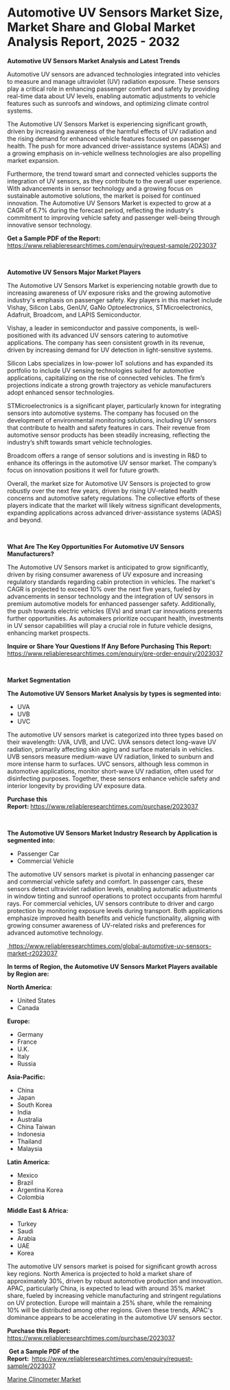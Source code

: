 <p><h1>Automotive UV Sensors Market Size, Market Share and Global Market Analysis Report, 2025 - 2032</h1></p><p><strong>Automotive UV Sensors Market Analysis and Latest Trends</strong></p>
<p><p>Automotive UV sensors are advanced technologies integrated into vehicles to measure and manage ultraviolet (UV) radiation exposure. These sensors play a critical role in enhancing passenger comfort and safety by providing real-time data about UV levels, enabling automatic adjustments to vehicle features such as sunroofs and windows, and optimizing climate control systems. </p><p>The Automotive UV Sensors Market is experiencing significant growth, driven by increasing awareness of the harmful effects of UV radiation and the rising demand for enhanced vehicle features focused on passenger health. The push for more advanced driver-assistance systems (ADAS) and a growing emphasis on in-vehicle wellness technologies are also propelling market expansion.</p><p>Furthermore, the trend toward smart and connected vehicles supports the integration of UV sensors, as they contribute to the overall user experience. With advancements in sensor technology and a growing focus on sustainable automotive solutions, the market is poised for continued innovation. The Automotive UV Sensors Market is expected to grow at a CAGR of 6.7% during the forecast period, reflecting the industry's commitment to improving vehicle safety and passenger well-being through innovative sensor technology.</p></p>
<p><strong>Get a Sample PDF of the Report:&nbsp;</strong> <a href="https://www.reliableresearchtimes.com/enquiry/request-sample/2023037?utm_campaign=3355&utm_medium=2&utm_source=Github&utm_content=ia&utm_term=29032025&utm_id=automotive-uv-sensors">https://www.reliableresearchtimes.com/enquiry/request-sample/2023037</a></p>
<p>&nbsp;</p>
<p><strong>Automotive UV Sensors Major Market Players</strong></p>
<p><p>The Automotive UV Sensors Market is experiencing notable growth due to increasing awareness of UV exposure risks and the growing automotive industry's emphasis on passenger safety. Key players in this market include Vishay, Silicon Labs, GenUV, GaNo Optoelectronics, STMicroelectronics, Adafruit, Broadcom, and LAPIS Semiconductor.</p><p>Vishay, a leader in semiconductor and passive components, is well-positioned with its advanced UV sensors catering to automotive applications. The company has seen consistent growth in its revenue, driven by increasing demand for UV detection in light-sensitive systems. </p><p>Silicon Labs specializes in low-power IoT solutions and has expanded its portfolio to include UV sensing technologies suited for automotive applications, capitalizing on the rise of connected vehicles. The firm’s projections indicate a strong growth trajectory as vehicle manufacturers adopt enhanced sensor technologies.</p><p>STMicroelectronics is a significant player, particularly known for integrating sensors into automotive systems. The company has focused on the development of environmental monitoring solutions, including UV sensors that contribute to health and safety features in cars. Their revenue from automotive sensor products has been steadily increasing, reflecting the industry’s shift towards smart vehicle technologies.</p><p>Broadcom offers a range of sensor solutions and is investing in R&D to enhance its offerings in the automotive UV sensor market. The company’s focus on innovation positions it well for future growth.</p><p>Overall, the market size for Automotive UV Sensors is projected to grow robustly over the next few years, driven by rising UV-related health concerns and automotive safety regulations. The collective efforts of these players indicate that the market will likely witness significant developments, expanding applications across advanced driver-assistance systems (ADAS) and beyond.</p></p>
<p>&nbsp;</p>
<p><strong>What Are The Key Opportunities For Automotive UV Sensors Manufacturers?</strong></p>
<p><p>The Automotive UV Sensors market is anticipated to grow significantly, driven by rising consumer awareness of UV exposure and increasing regulatory standards regarding cabin protection in vehicles. The market's CAGR is projected to exceed 10% over the next five years, fueled by advancements in sensor technology and the integration of UV sensors in premium automotive models for enhanced passenger safety. Additionally, the push towards electric vehicles (EVs) and smart car innovations presents further opportunities. As automakers prioritize occupant health, investments in UV sensor capabilities will play a crucial role in future vehicle designs, enhancing market prospects.</p></p>
<p><strong>Inquire or Share Your Questions If Any Before Purchasing This Report:</strong> <a href="https://www.reliableresearchtimes.com/enquiry/pre-order-enquiry/2023037?utm_campaign=3355&utm_medium=2&utm_source=Github&utm_content=ia&utm_term=29032025&utm_id=automotive-uv-sensors">https://www.reliableresearchtimes.com/enquiry/pre-order-enquiry/2023037</a></p>
<p>&nbsp;</p>
<p><strong>Market Segmentation</strong></p>
<p><strong>The Automotive UV Sensors Market Analysis by types is segmented into:</strong></p>
<p><ul><li>UVA</li><li>UVB</li><li>UVC</li></ul></p>
<p><p>The automotive UV sensors market is categorized into three types based on their wavelength: UVA, UVB, and UVC. UVA sensors detect long-wave UV radiation, primarily affecting skin aging and surface materials in vehicles. UVB sensors measure medium-wave UV radiation, linked to sunburn and more intense harm to surfaces. UVC sensors, although less common in automotive applications, monitor short-wave UV radiation, often used for disinfecting purposes. Together, these sensors enhance vehicle safety and interior longevity by providing UV exposure data.</p></p>
<p><strong>Purchase this Report:&nbsp;</strong><a href="https://www.reliableresearchtimes.com/purchase/2023037?utm_campaign=3355&utm_medium=2&utm_source=Github&utm_content=ia&utm_term=29032025&utm_id=automotive-uv-sensors">https://www.reliableresearchtimes.com/purchase/2023037</a></p>
<p>&nbsp;</p>
<p><strong>The Automotive UV Sensors Market Industry Research by Application is segmented into:</strong></p>
<p><ul><li>Passenger Car</li><li>Commercial Vehicle</li></ul></p>
<p><p>The automotive UV sensors market is pivotal in enhancing passenger car and commercial vehicle safety and comfort. In passenger cars, these sensors detect ultraviolet radiation levels, enabling automatic adjustments in window tinting and sunroof operations to protect occupants from harmful rays. For commercial vehicles, UV sensors contribute to driver and cargo protection by monitoring exposure levels during transport. Both applications emphasize improved health benefits and vehicle functionality, aligning with growing consumer awareness of UV-related risks and preferences for advanced automotive technology.</p></p>
<p><a href="https://www.reliableresearchtimes.com/global-automotive-uv-sensors-market-r2023037?utm_campaign=3355&utm_medium=2&utm_source=Github&utm_content=ia&utm_term=29032025&utm_id=automotive-uv-sensors">&nbsp;https://www.reliableresearchtimes.com/global-automotive-uv-sensors-market-r2023037</a></p>
<p><strong>In terms of Region, the Automotive UV Sensors Market Players available by Region are:</strong></p>
<p>
    <p> <strong> North America: </strong>
        <ul>
            <li>United States</li>
            <li>Canada</li>
        </ul>
        </p> 
    <p> <strong> Europe: </strong>
        <ul>
            <li>Germany</li>
            <li>France</li>
            <li>U.K.</li>
            <li>Italy</li>
            <li>Russia</li>
        </ul>
        </p> 
    <p> <strong> Asia-Pacific: </strong>
        <ul>
            <li>China</li>
            <li>Japan</li>
            <li>South Korea</li>
            <li>India</li>
            <li>Australia</li>
            <li>China Taiwan</li>
            <li>Indonesia</li>
            <li>Thailand</li>
            <li>Malaysia</li>
        </ul>
        </p> 
    <p> <strong> Latin America: </strong>
        <ul>
            <li>Mexico</li>
            <li>Brazil</li>
            <li>Argentina Korea</li>
            <li>Colombia</li>
        </ul>
        </p> 
    <p> <strong> Middle East & Africa: </strong>
        <ul>
            <li>Turkey</li>
            <li>Saudi</li>
            <li>Arabia</li>
            <li>UAE</li>
            <li>Korea</li>
        </ul>
    </p>
    </p>
<p><p>The automotive UV sensors market is poised for significant growth across key regions. North America is projected to hold a market share of approximately 30%, driven by robust automotive production and innovation. APAC, particularly China, is expected to lead with around 35% market share, fueled by increasing vehicle manufacturing and stringent regulations on UV protection. Europe will maintain a 25% share, while the remaining 10% will be distributed among other regions. Given these trends, APAC's dominance appears to be accelerating in the automotive UV sensors sector.</p></p>
<p><strong>Purchase this Report: </strong><a href="https://www.reliableresearchtimes.com/purchase/2023037?utm_campaign=3355&utm_medium=2&utm_source=Github&utm_content=ia&utm_term=29032025&utm_id=automotive-uv-sensors">https://www.reliableresearchtimes.com/purchase/2023037</a></p>
<p>&nbsp;<strong>Get a Sample PDF of the Report:&nbsp;&nbsp;</strong><a href="https://www.reliableresearchtimes.com/enquiry/request-sample/2023037?utm_campaign=3355&utm_medium=2&utm_source=Github&utm_content=ia&utm_term=29032025&utm_id=automotive-uv-sensors">https://www.reliableresearchtimes.com/enquiry/request-sample/2023037</a></p>
<p><strong></strong></p>
<p><p><a href="https://github.com/signallaikun/Market-Research-Report-List-1/blob/main/marine-clinometer-market.md?utm_campaign=3355&utm_medium=2&utm_source=Github&utm_content=ia&utm_term=29032025&utm_id=automotive-uv-sensors">Marine Clinometer Market</a></p></p>